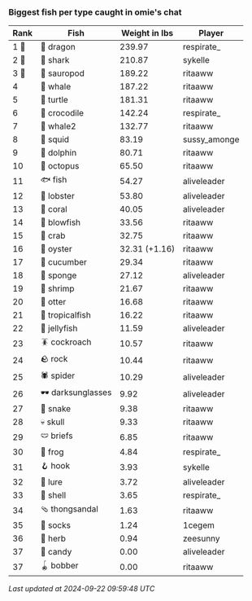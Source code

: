 ### Biggest fish per type caught in omie's chat
| Rank | Fish | Weight in lbs | Player |
|------|--------|-----------|---------|
| 1 🥇  | 🐉 dragon | 239.97 | respirate_ |
| 2 🥈  | 🦈 shark | 210.87 | sykelle |
| 3 🥉  | 🦕 sauropod | 189.22 | ritaaww |
| 4  | 🐳 whale | 187.22 | ritaaww |
| 5  | 🐢 turtle | 181.31 | ritaaww |
| 6  | 🐊 crocodile | 142.24 | respirate_ |
| 7  | 🐋 whale2 | 132.77 | ritaaww |
| 8  | 🦑 squid | 83.19 | sussy_amonge |
| 9  | 🐬 dolphin | 80.71 | ritaaww |
| 10  | 🐙 octopus | 65.50 | ritaaww |
| 11  | 🐟 fish | 54.27 | aliveleader |
| 12  | 🦞 lobster | 53.80 | aliveleader |
| 13  | 🪸 coral | 40.05 | aliveleader |
| 14  | 🐡 blowfish | 33.56 | ritaaww |
| 15  | 🦀 crab | 32.75 | ritaaww |
| 16  | 🦪 oyster | 32.31 (+1.16) | ritaaww |
| 17  | 🥒 cucumber | 29.34 | ritaaww |
| 18  | 🧽 sponge | 27.12 | aliveleader |
| 19  | 🦐 shrimp | 21.67 | ritaaww |
| 20  | 🦦 otter | 16.68 | ritaaww |
| 21  | 🐠 tropicalfish | 16.22 | ritaaww |
| 22  | 🪼 jellyfish | 11.59 | aliveleader |
| 23  | 🪳 cockroach | 10.57 | ritaaww |
| 24  | 🪨 rock | 10.44 | ritaaww |
| 25  | 🕷️ spider | 10.29 | aliveleader |
| 26  | 🕶️ darksunglasses | 9.92 | aliveleader |
| 27  | 🐍 snake | 9.38 | ritaaww |
| 28  | 💀 skull | 9.33 | ritaaww |
| 29  | 🩲 briefs | 6.85 | ritaaww |
| 30  | 🐸 frog | 4.84 | respirate_ |
| 31  | 🪝 hook | 3.93 | sykelle |
| 32  | 🎏 lure | 3.72 | aliveleader |
| 33  | 🐚 shell | 3.65 | respirate_ |
| 34  | 🩴 thongsandal | 1.63 | ritaaww |
| 35  | 🧦 socks | 1.24 | 1cegem |
| 36  | 🌿 herb | 0.94 | zeesunny |
| 37  | 🍬 candy | 0.00 | aliveleader |
| 37  | 🪀 bobber | 0.00 | ritaaww |

_Last updated at 2024-09-22 09:59:48 UTC_